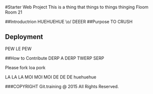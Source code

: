 #Starter Web Project
This is a thing that things to things thinging
Floom
Room 21

##Introductrion
HUEHUEHUE \o/
DEEER
##Purpose
TO CRUSH

## Deployment
PEW LE PEW

##How to Contribute
DERP A DERP TWERP SERP

Please fork loa pork

LA LA LA
MOI MOI MOI
DE DE DE
huehuehue


###COPYRIGHT
Git.training @ 2015 All Rights Reserved.